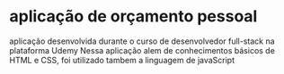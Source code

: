 # aplicação de orçamento pessoal
aplicação desenvolvida durante o curso de desenvolvedor full-stack na plataforma Udemy 
Nessa aplicação alem de conhecimentos básicos de HTML e CSS, foi utilizado tambem a linguagem de javaScript

